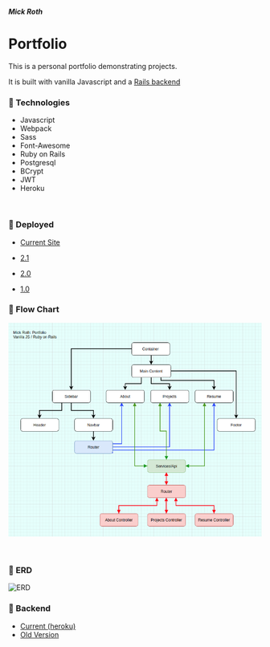***Mick Roth***


# Portfolio

This is a personal portfolio demonstrating projects.

It is built with vanilla Javascript and a [Rails backend](https://portfolio-server-mick.herokuapp.com)
 


### &#127803; Technologies	
- Javascript
- Webpack
- Sass
- Font-Awesome
  <br>
- Ruby on Rails
- Postgresql
- BCrypt
- JWT
- Heroku
  

<br>

### &#x1F3E1; Deployed
- [Current Site](https://mickroth.com)

- [2.1](https://mick-roth.surge.sh)
- [2.0](https://mickroth.surge.sh)
- [1.0]()




### &#127803; Flow Chart

  
 ![](./client/src/img/flow-chart.png)

<br>

### &#127803; ERD

![ERD](./src/img/portfolio-erd.png)



### &#x1F3E3; Backend
- [Current (heroku)](https://portfolio-server-mick.herokuapp.com)
- [Old Version](https://github.com/mickmed/portfolio-server-old)
<br>



